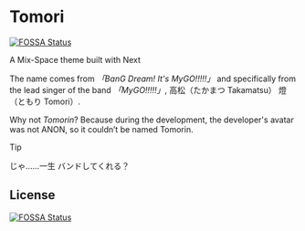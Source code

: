 # Tomori
[![FOSSA Status](https://app.fossa.com/api/projects/git%2Bgithub.com%2FTNXG%2FTomori.svg?type=shield)](https://app.fossa.com/projects/git%2Bgithub.com%2FTNXG%2FTomori?ref=badge_shield)


A Mix-Space theme built with Next

The name comes from *「BanG Dream! It's MyGO!!!!!」* and specifically from the lead singer of the band *「MyGO!!!!!」*, 高松（たかまつ Takamatsu） 燈（ともり Tomori）.

Why not *Tomorin*? Because during the development, the developer's avatar was not ANON, so it couldn’t be named Tomorin.

> [!TIP]
> じゃ……一生 バンドしてくれる？

## License
[![FOSSA Status](https://app.fossa.com/api/projects/git%2Bgithub.com%2FTNXG%2FTomori.svg?type=large)](https://app.fossa.com/projects/git%2Bgithub.com%2FTNXG%2FTomori?ref=badge_large)